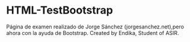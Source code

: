 # HTML-TestBootstrap
Página de examen realizado de Jorge Sánchez (jorgesanchez.net),pero ahora con la ayuda de Bootstrap.
Created by Endika, Student of ASIR.
